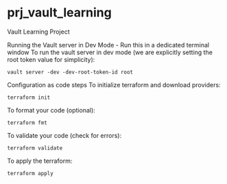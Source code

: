 # prj_vault_learning
Vault Learning Project

Running the Vault server in Dev Mode - Run this in a dedicated terminal window
To run the vault server in dev mode (we are explicitly setting the root token value for simplicity):
```
vault server -dev -dev-root-token-id root
```

Configuration as code steps
To initialize terraform and download providers:
```
terraform init
```
To format your code (optional):
```
terraform fmt
```
To validate your code (check for errors):
```
terraform validate
```
To apply the terraform:
```
terraform apply
```